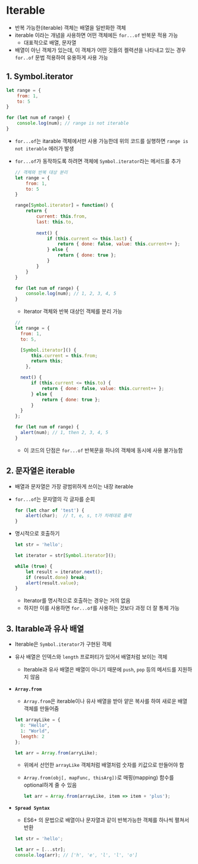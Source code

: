 # Iterable

- 반복 가능한(iterable) 객체는 배열을 일반화한 객체
- iterable 이라는 개념을 사용하면 어떤 객체에든 `for...of`  반복문 적용 가능
  - 대표적으로 배열, 문자열
- 배열이 아닌 객체가 있는데, 이 객체가 어떤 것들의 켈력션을 나타내고 있는 경우 `for..of` 문법 적용하여 유용하게 사용 가능

## 1. Symbol.iterator

```javascript
let range = {
    from: 1,
    to: 5
}

for (let num of range) {
    console.log(num); // range is not iterable
}
```

- `for...of`는 itarable 객체에서만 사용 가능한데 위의 코드를 실행하면 `range is not iterable` 에러가 발생

- `for...of`가 동작하도록 하려면 객체에 `Symbol.iterator`라는 메서드를 추가

  ```javascript
  // 객체와 반복 대상 분리
  let range = {
      from: 1,
      to: 5
  }
  
  range[Symbol.iterator] = function() {
      return {
          current: this.from,
          last: this.to,
          
          next() {
              if (this.current <= this.last) {
                  return { done: false, value: this.current++ };
              } else {
                  return { done: true };
              }
          }
      }
  }
  
  for (let num of range) {
      console.log(num); // 1, 2, 3, 4, 5
  }
  ```

  - Iterator 객체와 반복 대상인 객체를 분리 가능

  ```javascript
  // 
  let range = {
  	from: 1,
  	to: 5,
  
  	[Symbol.iterator]() {
  		this.current = this.from;
  		return this;
      },
  
  	next() {
      	if (this.current <= this.to) {
  		    return { done: false, value: this.current++ };
  	    } else {
      		return { done: true };
  	    }
  	}
  };
  
  for (let num of range) {
  	alert(num); // 1, then 2, 3, 4, 5
  }
  ```

  - 이 코드의 단점은 `for...of` 반복문을 하나의 객체에 동시에 사용 불가능함


## 2. 문자열은 iterable

- 배열과 문자열은 가장 광범위하게 쓰이는 내장 iterable

- `for...of`는 문자열의 각 글자를 순회

  ```javascript
  for (let char of 'test') {
      alert(char);	// t, e, s, t가 차례대로 출력
  }
  ```

- 명시적으로 호출하기

  ```javascript
  let str = 'hello';
  
  let iterator = str[Symbol.iterator]();
  
  while (true) {
      let result = iterator.next();
      if (result.done) break;
      alert(result.value);
  }
  ```

  - Iterator를 명시적으로 호출하는 경우는 거의 없음
  - 하지만 이를 사용하면 `for...of`를 사용하는 것보다 과정 더 잘 통제 가능

## 3. Itarable과 유사 배열

- Iterable은 `Symbol.iterator`가 구현된 객체

- 유사 배열은 인덱스와 `length` 프로퍼티가 있어서 배열처럼 보이는 객체

  - Iterable과 유사 배열은 배열이 아니기 때문에 `push`, `pop` 등의 메서드를 지원하지 않음

- **`Array.from`**

  - `Array.from`은 iterable이나 유사 배열을 받아 얕은 복사를 하여 새로운 배열 객체를 만들어줌

  ```javascript
  let arrayLike = {
    0: "Hello",
    1: "World",
    length: 2
  };
  
  let arr = Array.from(arryLike);
  ```

  - 위에서 선언한 `arrayLike` 객체처럼 배열처럼 숫자를 키값으로 만들어야 함

  - `Array.from(obj[, mapFunc, thisArg])`로 매핑(mapping) 함수를 optional하게 줄 수 있음

    ```javascript
    let arr = Array.from(arrayLike, item => item + 'plus');
    ```

- **`Spread Syntax`**

  - ES6+ 의 문법으로 배열이나 문자열과 같이 반복가능한 객체를 하나씩 펼쳐서 반환

  ```javascript
  let str = 'hello';
  
  let arr = [...str];
  console.log(arr);	// ['h', 'e', 'l', 'l', 'o']
  ```

  

